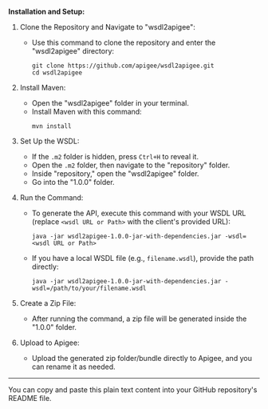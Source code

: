 
**Installation and Setup:**

1. Clone the Repository and Navigate to "wsdl2apigee":
   - Use this command to clone the repository and enter the "wsdl2apigee" directory:
     ```
     git clone https://github.com/apigee/wsdl2apigee.git
     cd wsdl2apigee
     ```

2. Install Maven:
   - Open the "wsdl2apigee" folder in your terminal.
   - Install Maven with this command:
     ```
     mvn install
     ```

3. Set Up the WSDL:
   - If the `.m2` folder is hidden, press `Ctrl+H` to reveal it.
   - Open the `.m2` folder, then navigate to the "repository" folder.
   - Inside "repository," open the "wsdl2apigee" folder.
   - Go into the "1.0.0" folder.

4. Run the Command:
   - To generate the API, execute this command with your WSDL URL (replace `<wsdl URL or Path>` with the client's provided URL):
     ```
     java -jar wsdl2apigee-1.0.0-jar-with-dependencies.jar -wsdl=<wsdl URL or Path>
     ```

   - If you have a local WSDL file (e.g., `filename.wsdl`), provide the path directly:
     ```
     java -jar wsdl2apigee-1.0.0-jar-with-dependencies.jar -wsdl=/path/to/your/filename.wsdl
     ```

5. Create a Zip File:
   - After running the command, a zip file will be generated inside the "1.0.0" folder.

6. Upload to Apigee:
   - Upload the generated zip folder/bundle directly to Apigee, and you can rename it as needed.

---

You can copy and paste this plain text content into your GitHub repository's README file.
